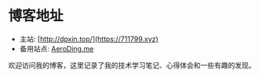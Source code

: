 # 博客地址

- 主站: [http://dpxin.top/](https://711799.xyz)
- 备用站点: [AeroDing.me](https://aeroding.github.io/AeroDing.me/)

欢迎访问我的博客，这里记录了我的技术学习笔记、心得体会和一些有趣的发现。
